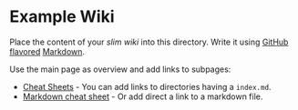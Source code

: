Example Wiki
============

Place the content of your *slim wiki* into this directory. Write it using
[GitHub flavored](https://help.github.com/articles/github-flavored-markdown) [Markdown](https://daringfireball.net/projects/markdown/).

Use the main page as overview and add links to subpages:

- [Cheat Sheets](cheat-sheets) - You can add links to directories having a `index.md`.
- [Markdown cheat sheet](cheat-sheets/Markdown_cheat_sheet.md) - Or add direct a link to a markdown file.
